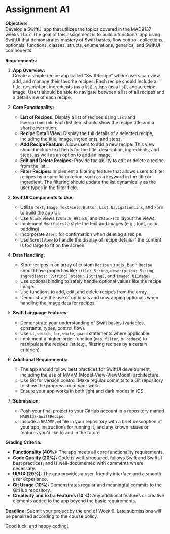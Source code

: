 # Assignment A1

**Objective:**  
Develop a SwiftUI app that utilizes the topics covered in the MAD9137 weeks 1 to 7. The goal of this assignment is to build a functional app using SwiftUI that demonstrates mastery of Swift basics, flow control, collections, optionals, functions, classes, structs, enumerations, generics, and SwiftUI components.

**Requirements:**

1. **App Overview:**  
   Create a simple recipe app called "SwiftRecipe" where users can view, add, and manage their favorite recipes. Each recipe should include a title, description, ingredients (as a list), steps (as a list), and a recipe image. Users should be able to navigate between a list of all recipes and a detail view of each recipe.

2. **Core Functionality:**
   - **List of Recipes:** Display a list of recipes using `List` and `NavigationLink`. Each list item should show the recipe title and a short description.
   - **Recipe Detail View:** Display the full details of a selected recipe, including the title, image, ingredients, and steps.
   - **Add Recipe Feature:** Allow users to add a new recipe. This view should include text fields for the title, description, ingredients, and steps, as well as an option to add an image.
   - **Edit and Delete Recipes:** Provide the ability to edit or delete a recipe from the list.
   - **Filter Recipes:** Implement a filtering feature that allows users to filter recipes by a specific criterion, such as a keyword in the title or ingredient. The filtering should update the list dynamically as the user types in the filter field.

3. **SwiftUI Components to Use:**
   - Utilize `Text`, `Image`, `TextField`, `Button`, `List`, `NavigationLink`, and `Form` to build the app UI.
   - Use `Stack` views (`VStack`, `HStack`, and `ZStack`) to layout the views.
   - Implement `Modifiers` to style the text and images (e.g., font, color, padding).
   - Incorporate `Alert` for confirmation when deleting a recipe.
   - Use `ScrollView` to handle the display of recipe details if the content is too large to fit on the screen.

4. **Data Handling:**
   - Store recipes in an array of custom `Recipe` structs. Each `Recipe` should have properties like `title: String`, `description: String`, `ingredients: [String]`, `steps: [String]`, and `image: UIImage?`.
   - Use optional binding to safely handle optional values like the recipe image.
   - Use functions to add, edit, and delete recipes from the array.
   - Demonstrate the use of optionals and unwrapping optionals when handling the image data for recipes.

5. **Swift Language Features:**
   - Demonstrate your understanding of Swift basics (variables, constants, types, control flow).
   - Use `if`, `switch`, `for`, `while`, `guard` statements where applicable.
   - Implement a higher-order function (`map`, `filter`, or `reduce`) to manipulate the recipes list (e.g., filtering recipes by a certain criterion).

6. **Additional Requirements:**
   - The app should follow best practices for SwiftUI development, including the use of MVVM (Model-View-ViewModel) architecture.
   - Use Git for version control. Make regular commits to a Git repository to show the progression of your work.
   - Ensure your app works in both light and dark modes in iOS.

7. **Submission:**
   - Push your final project to your GitHub account in a repository named `MAD9137-SwiftRecipe`.
   - Include a `README.md` file in your repository with a brief description of your app, instructions for running it, and any known issues or features you’d like to add in the future.

**Grading Criteria:**

- **Functionality (40%):** The app meets all core functionality requirements.
- **Code Quality (20%):** Code is well-structured, follows Swift and SwiftUI best practices, and is well-documented with comments where necessary.
- **UI/UX (20%):** The app provides a user-friendly interface and a smooth user experience.
- **Git Usage (10%):** Demonstrates regular and meaningful commits to the GitHub repository.
- **Creativity and Extra Features (10%):** Any additional features or creative elements added to the app beyond the basic requirements.

**Deadline:** Submit your project by the end of Week 9. Late submissions will be penalized according to the course policy.

Good luck, and happy coding!
